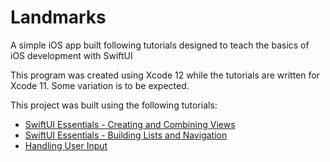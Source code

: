 # Landmarks
A simple iOS app built following tutorials designed to teach the basics of iOS development with SwiftUI

This program was created using Xcode 12 while the tutorials are written for Xcode 11. Some variation is to be expected.

This project was built using the following tutorials: 
- [SwiftUI Essentials -
Creating and Combining Views](https://developer.apple.com/tutorials/swiftui/creating-and-combining-views)
- [SwiftUI Essentials - Building Lists and Navigation](https://developer.apple.com/tutorials/swiftui/building-lists-and-navigation)
- [Handling User Input](https://developer.apple.com/tutorials/swiftui/handling-user-input)
